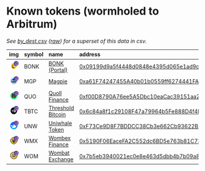 
Known tokens (wormholed to Arbitrum)
===================================
_See [by_dest.csv](by_dest.csv) ([raw](https://raw.githubusercontent.com/wormhole-foundation/wormhole-token-list/main/content/by_dest.csv)) for a superset of this data in csv._

  
| img                                                                                                        | symbol   | name                                                             | address                                                                                                             |   decimals | origin   | sourceAddress                                                                                                           |   sourceDecimals | markets                                                            | symbol   |
|:-----------------------------------------------------------------------------------------------------------|:---------|:-----------------------------------------------------------------|:--------------------------------------------------------------------------------------------------------------------|-----------:|:---------|:------------------------------------------------------------------------------------------------------------------------|-----------------:|:-------------------------------------------------------------------|:-----------------|
| ![BONK](https://raw.githubusercontent.com/wormhole-foundation/wormhole-token-list/main/assets/BONK_wh.png) | BONK     | [BONK (Portal)](http://coingecko.com/en/coins/bonk)              | [0x09199d9a5f4448d0848e4395d065e1ad9c4a1f74](https://arbiscan.io//token/0x09199d9a5f4448d0848e4395d065e1ad9c4a1f74) |          5 | solana   | [DezXAZ8z7PnrnRJjz3wXBoRgixCa6xjnB7YaB1pPB263](https://solscan.io/address/DezXAZ8z7PnrnRJjz3wXBoRgixCa6xjnB7YaB1pPB263) |                5 | [uniswap](https://app.uniswap.org/)                                | BONK             |
| ![MGP](https://raw.githubusercontent.com/wormhole-foundation/wormhole-token-list/main/assets/MGP_wh.png)   | MGP      | [Magpie](http://coingecko.com/en/coins/magpie)                   | [0xa61F74247455A40b01b0559ff6274441FAfa22A3](https://arbiscan.io//token/0xa61F74247455A40b01b0559ff6274441FAfa22A3) |         18 | bsc      | [0xD06716E1Ff2E492Cc5034c2E81805562dd3b45fa](https://bscscan.com/address/0xD06716E1Ff2E492Cc5034c2E81805562dd3b45fa)    |               18 | [trader joe](https://traderjoexyz.com/#/trade)                     | MGP              |
| ![QUO](https://raw.githubusercontent.com/wormhole-foundation/wormhole-token-list/main/assets/QUO_wh.png)   | QUO      | [Quoll Finance](http://coingecko.com/en/coins/quoll-finance)     | [0xf00D8790A76ee5A5Dbc10eaCac39151aa2af0331](https://arbiscan.io//token/0xf00D8790A76ee5A5Dbc10eaCac39151aa2af0331) |         18 | bsc      | [0x08b450e4a48C04CDF6DB2bD4cf24057f7B9563fF](https://bscscan.com/address/0x08b450e4a48C04CDF6DB2bD4cf24057f7B9563fF)    |               18 | [uniswap](https://app.uniswap.org/)                                | QUO              |
| ![TBTC](https://raw.githubusercontent.com/wormhole-foundation/wormhole-token-list/main/assets/TBTC_wh.png) | TBTC     | [Threshold Bitcoin](http://coingecko.com/en/coins/tbtc)          | [0x6c84a8f1c29108F47a79964b5Fe888D4f4D0dE40](https://arbiscan.io//token/0x6c84a8f1c29108F47a79964b5Fe888D4f4D0dE40) |          8 | solana   | [6DNSN2BJsaPFdFFc1zP37kkeNe4Usc1Sqkzr9C9vPWcU](https://solscan.io/address/6DNSN2BJsaPFdFFc1zP37kkeNe4Usc1Sqkzr9C9vPWcU) |               18 | [threshold network](https://dashboard.threshold.network/TBTC/mint) | TBTC             |
| ![UNW](https://raw.githubusercontent.com/wormhole-foundation/wormhole-token-list/main/assets/UNW_wh.png)   | UNW      | [Uniwhale Token](http://coingecko.com/en/coins/uniwhale)         | [0xF73Ce9D8F7BDDCC38Cb3e662Cb93622B2145a47f](https://arbiscan.io//token/0xF73Ce9D8F7BDDCC38Cb3e662Cb93622B2145a47f) |         18 | bsc      | [0x5b65cd9feb54F1Df3D0C60576003344079f8Dc06](https://bscscan.com/address/0x5b65cd9feb54F1Df3D0C60576003344079f8Dc06)    |               18 |                                                                    | UNW              |
| ![WMX](https://raw.githubusercontent.com/wormhole-foundation/wormhole-token-list/main/assets/WMX_wh.png)   | WMX      | [Wombex Finance](http://coingecko.com/en/coins/wombex)           | [0x5190F06EaceFA2C552dc6BD5e763b81C73293293](https://arbiscan.io//token/0x5190F06EaceFA2C552dc6BD5e763b81C73293293) |         18 | bsc      | [0xa75d9ca2a0a1D547409D82e1B06618EC284A2CeD](https://bscscan.com/address/0xa75d9ca2a0a1D547409D82e1B06618EC284A2CeD)    |               18 | [camelot](https://app.camelot.exchange/)                           | WMX              |
| ![WOM](https://raw.githubusercontent.com/wormhole-foundation/wormhole-token-list/main/assets/WOM_wh.png)   | WOM      | [Wombat Exchange](http://coingecko.com/en/coins/wombat-exchange) | [0x7b5eb3940021ec0e8e463d5dbb4b7b09a89ddf96](https://arbiscan.io//token/0x7b5eb3940021ec0e8e463d5dbb4b7b09a89ddf96) |         18 | bsc      | [0xad6742a35fb341a9cc6ad674738dd8da98b94fb1](https://bscscan.com/address/0xad6742a35fb341a9cc6ad674738dd8da98b94fb1)    |               18 | [uniswap](https://app.uniswap.org/)                                | WOM              |